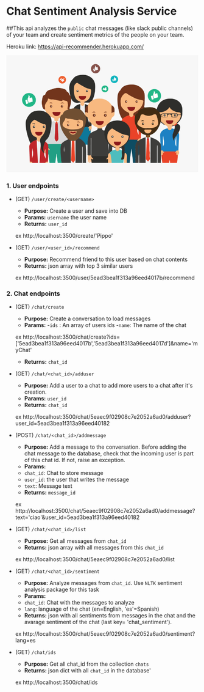 # Chat Sentiment Analysis Service

##This api analyzes the `public` chat messages \(like slack public channels\) of your team and create sentiment metrics of the  people on your team. 

Heroku link: https://api-recommender.herokuapp.com/

<img src="INPUT/image.png">

### 1. User endpoints

- (GET) `/user/create/<username>`
  - **Purpose:** Create a user and save into DB
  - **Params:** `username` the user name
  - **Returns:** `user_id`
  
  ex http://localhost:3500/create/'Pippo'
  
- (GET) `/user/<user_id>/recommend`
  - **Purpose:** Recommend friend to this user based on chat contents
  - **Returns:** json array with top 3 similar users
  
  ex http://localhost:3500/user/5ead3bea1f313a96eed4017b/recommend

### 2. Chat endpoints

- (GET) `/chat/create` 
  - **Purpose:** Create a conversation to load messages
  - **Params:** 
        -`ids` : An array of users ids 
        -`name`: The name of the chat 
        
  ex http://localhost:3500/chat/create?ids=['5ead3bea1f313a96eed4017b','5ead3bea1f313a96eed4017d']&name='myChat'
  - **Returns:** `chat_id`
- (GET) `/chat/<chat_id>/adduser`
  - **Purpose:** Add a user to a chat to add more users to a chat after it's creation.
  - **Params:** `user_id`
  - **Returns:** `chat_id`
  
  ex http://localhost:3500/chat/5eaec9f02908c7e2052a6ad0/adduser?user_id=5ead3bea1f313a96eed40182
- (POST) `/chat/<chat_id>/addmessage`
  - **Purpose:** Add a message to the conversation. Before adding the chat message to the database, check that the incoming user                    is part of this chat id. If not, raise an exception.
  - **Params:**
   - `chat_id`: Chat to store message
   - `user_id`: the user that writes the message
   - `text`: Message text
  - **Returns:** `message_id`
  
  ex http://localhost:3500/chat/5eaec9f02908c7e2052a6ad0/addmessage?text='ciao'&user_id=5ead3bea1f313a96eed40182
- (GET) `/chat/<chat_id>/list`
  - **Purpose:** Get all messages from `chat_id`
  - **Returns:** json array with all messages from this `chat_id`
  
  ex http://localhost:3500/chat/5eaec9f02908c7e2052a6ad0/list
- (GET) `/chat/<chat_id>/sentiment` 
  - **Purpose:** Analyze messages from `chat_id`. Use `NLTK` sentiment analysis package for this task
  - **Params:** 
   - `chat_id`: Chat with the messages to analyze
   - `lang`: language of the chat (en=English, 'es'=Spanish)
  - **Returns:** json with all sentiments from messages in the chat and the avarage sentiment of the chat (last key= 'chat_sentiment'). 
  
  ex http://localhost:3500/chat/5eaec9f02908c7e2052a6ad0/sentiment?lang=es
- (GET) `/chat/ids`
  - **Purpose:** Get all chat_id from the collection `chats`
  - **Returns:** json dict with all `chat_id` in the database'
  
  ex http://localhost:3500/chat/ids